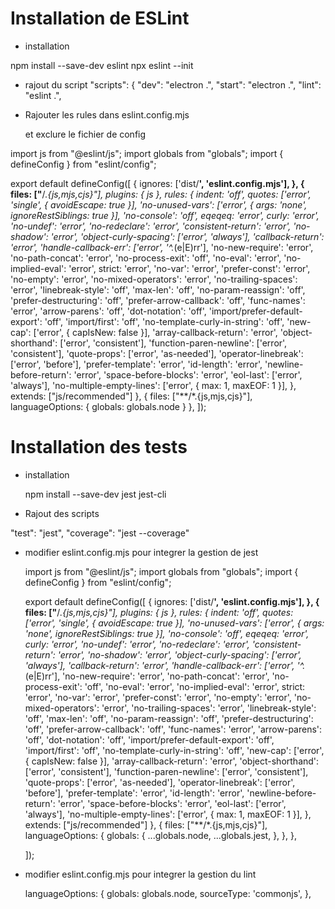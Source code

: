 # Installation de ESLint

  - installation
  
  npm install --save-dev eslint
  npx eslint --init

  - rajout du script
  "scripts": {
    "dev": "electron .",
    "start": "electron .",
    "lint": "eslint .",


  - Rajouter les rules dans eslint.config.mjs

    et exclure le fichier de config

  import js from "@eslint/js";
  import globals from "globals";
  import { defineConfig } from "eslint/config";


  export default defineConfig([
    {
      ignores: ['dist/**', 'eslint.config.mjs'],
    },
    {
      files: ["**/*.{js,mjs,cjs}"], plugins: { js },
      rules: {
        indent: 'off',
        quotes: ['error', 'single', { avoidEscape: true }],
        'no-unused-vars': ['error', { args: 'none', ignoreRestSiblings: true }],
        'no-console': 'off',
        eqeqeq: 'error',
        curly: 'error',
        'no-undef': 'error',
        'no-redeclare': 'error',
        'consistent-return': 'error',
        'no-shadow': 'error',
        'object-curly-spacing': ['error', 'always'],
        'callback-return': 'error',
        'handle-callback-err': ['error', '^.*(e|E)rr'],
        'no-new-require': 'error',
        'no-path-concat': 'error',
        'no-process-exit': 'off',
        'no-eval': 'error',
        'no-implied-eval': 'error',
        strict: 'error',
        'no-var': 'error',
        'prefer-const': 'error',
        'no-empty': 'error',
        'no-mixed-operators': 'error',
        'no-trailing-spaces': 'error',
        'linebreak-style': 'off',
        'max-len': 'off',
        'no-param-reassign': 'off',
        'prefer-destructuring': 'off',
        'prefer-arrow-callback': 'off',
        'func-names': 'error',
        'arrow-parens': 'off',
        'dot-notation': 'off',
        'import/prefer-default-export': 'off',
        'import/first': 'off',
        'no-template-curly-in-string': 'off',
        'new-cap': ['error', { capIsNew: false }],
        'array-callback-return': 'error',
        'object-shorthand': ['error', 'consistent'],
        'function-paren-newline': ['error', 'consistent'],
        'quote-props': ['error', 'as-needed'],
        'operator-linebreak': ['error', 'before'],
        'prefer-template': 'error',
        'id-length': 'error',
        'newline-before-return': 'error',
        'space-before-blocks': 'error',
        'eol-last': ['error', 'always'],
        'no-multiple-empty-lines': ['error', { max: 1, maxEOF: 1 }],
      },
      extends: ["js/recommended"]
    },
    { files: ["**/*.{js,mjs,cjs}"], languageOptions: { globals: globals.node } },
  ]);



# Installation des tests

  - installation
    
    npm install --save-dev jest jest-cli

  - Rajout des scripts

   "test": "jest",
    "coverage": "jest --coverage"  

  - modifier eslint.config.mjs pour integrer la gestion de jest

      import js from "@eslint/js";
    import globals from "globals";
    import { defineConfig } from "eslint/config";


    export default defineConfig([
      {
        ignores: ['dist/**', 'eslint.config.mjs'],
      },
      {
        files: ["**/*.{js,mjs,cjs}"], plugins: { js },
        rules: {
          indent: 'off',
          quotes: ['error', 'single', { avoidEscape: true }],
          'no-unused-vars': ['error', { args: 'none', ignoreRestSiblings: true }],
          'no-console': 'off',
          eqeqeq: 'error',
          curly: 'error',
          'no-undef': 'error',
          'no-redeclare': 'error',
          'consistent-return': 'error',
          'no-shadow': 'error',
          'object-curly-spacing': ['error', 'always'],
          'callback-return': 'error',
          'handle-callback-err': ['error', '^.*(e|E)rr'],
          'no-new-require': 'error',
          'no-path-concat': 'error',
          'no-process-exit': 'off',
          'no-eval': 'error',
          'no-implied-eval': 'error',
          strict: 'error',
          'no-var': 'error',
          'prefer-const': 'error',
          'no-empty': 'error',
          'no-mixed-operators': 'error',
          'no-trailing-spaces': 'error',
          'linebreak-style': 'off',
          'max-len': 'off',
          'no-param-reassign': 'off',
          'prefer-destructuring': 'off',
          'prefer-arrow-callback': 'off',
          'func-names': 'error',
          'arrow-parens': 'off',
          'dot-notation': 'off',
          'import/prefer-default-export': 'off',
          'import/first': 'off',
          'no-template-curly-in-string': 'off',
          'new-cap': ['error', { capIsNew: false }],
          'array-callback-return': 'error',
          'object-shorthand': ['error', 'consistent'],
          'function-paren-newline': ['error', 'consistent'],
          'quote-props': ['error', 'as-needed'],
          'operator-linebreak': ['error', 'before'],
          'prefer-template': 'error',
          'id-length': 'error',
          'newline-before-return': 'error',
          'space-before-blocks': 'error',
          'eol-last': ['error', 'always'],
          'no-multiple-empty-lines': ['error', { max: 1, maxEOF: 1 }],
        },
        extends: ["js/recommended"]
      },
      { files: ["**/*.{js,mjs,cjs}"], 
        languageOptions: {
          globals: {
            ...globals.node,
            ...globals.jest,
          },
        },
      },

    ]);
          


  - modifier eslint.config.mjs pour integrer la gestion du lint

      languageOptions: {
      globals: globals.node,
      sourceType: 'commonjs',
    },
